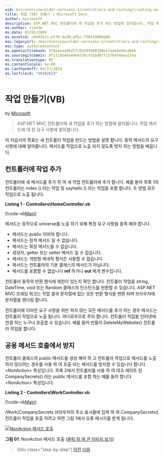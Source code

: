 ```yaml
---
uid: mvc/overview/older-versions-1/controllers-and-routing/creating-an-action-vb
title: 작업 (VB) 만들기 | Microsoft Docs
author: microsoft
description: ASP.NET MVC 컨트롤러에 새 작업을 추가 하는 방법에 알아봅니다. 작업 메서드에 대 한 요구 사항에 알아봅니다.
ms.author: riande
ms.date: 03/02/2009
ms.assetid: c8d93e11-ef78-4a30-afbc-f30419000a60
msc.legacyurl: /mvc/overview/older-versions-1/controllers-and-routing/creating-an-action-vb
msc.type: authoredcontent
ms.openlocfilehash: 5f8eeeaa9bd77c0259f680198e57ade8d49cd06b
ms.sourcegitcommit: 0f1119340e4464720cfd16d0ff15764746ea1fea
ms.translationtype: MT
ms.contentlocale: ko-KR
ms.lasthandoff: 04/17/2019
ms.locfileid: "59382623"
---
```

# <a name="creating-an-action-vb"></a>작업 만들기(VB)

by [Microsoft](https://github.com/microsoft)

> ASP.NET MVC 컨트롤러에 새 작업을 추가 하는 방법에 알아봅니다. 작업 메서드에 대 한 요구 사항에 알아봅니다.


이 자습서의 목표는 새 컨트롤러 작업을 만드는 방법을 설명 합니다. 동작 메서드의 요구 사항에 대해 알아봅니다. 메서드를 작업으로 노출 되지 않도록 방지 하는 방법을 배웁니다.

## <a name="adding-an-action-to-a-controller"></a>컨트롤러에 작업 추가

컨트롤러에 새 메서드를 추가 하 여 새 작업 컨트롤러에 추가 합니다. 예를 들어 목록 1의 컨트롤러는 index () 라는 작업 및 sayhello () 라는 작업을 포함 합니다. 두 방법 모두 작업으로 노출 됩니다.

**Listing 1 - Controllers\HomeController.vb**

[!code-vb[Main](creating-an-action-vb/samples/sample1.vb)]

메서드는 동작으로 universe를 노출 하기 위해 특정 요구 사항을 충족 해야 합니다.

- 메서드는 public 이어야 합니다.
- 메서드는 정적 메서드 일 수 없습니다.
- 메서드는 확장 메서드를 수 없습니다.
- 생성자, getter 또는 setter 메서드 일 수 없습니다.
- 메서드는 개방형 제네릭 형식은 사용할 수 없습니다.
- 메서드는 컨트롤러의 기본 클래스의 메서드가 아닙니다.
- 메서드를 포함할 수 없습니다 **ref** 하거나 **out** 매개 변수입니다.

컨트롤러 동작의 반환 형식에 제한이 있는지 확인 합니다. 컨트롤러 작업을 string, DateTime, void 또는 Random 클래스의 인스턴스를 반환할 수 있습니다. ASP.NET MVC 프레임 워크는 작업 결과 문자열에 없는 모든 반환 형식을 변환 되며 브라우저에 문자열을 렌더링 합니다.

컨트롤러에 이러한 요구 사항을 위반 하지 않는 모든 메서드를 추가 하는 경우 메서드는 컨트롤러 작업으로 노출 됩니다. 까다로우므로 주의 합니다. 컨트롤러 작업을 인터넷에 연결 하는 누구나 호출할 수 있습니다. 예를 들어 만들지 DeleteMyWebsite() 컨트롤러 작업을 합니다.

## <a name="preventing-a-public-method-from-being-invoked"></a>공용 메서드 호출에서 방지

컨트롤러 클래스의 public 메서드를 생성 해야 하 고 컨트롤러 작업으로 메서드를 노출 하지 않으려는 경우를 사용 하 여 호출 되는 메서드를 방지할 수 있습니다 합니다 &lt;NonAction&gt; 특성입니다. 목록 2에서 컨트롤러를 사용 하 여 데코 레이트 된 CompanySecrets() 라는 public 메서드를 포함 하는 예를 들어 합니다 &lt;NonAction&gt; 특성입니다.

**Listing 2 - Controllers\WorkController.vb**

[!code-vb[Main](creating-an-action-vb/samples/sample2.vb)]

/Work/CompanySecrets 브라우저의 주소 표시줄에 입력 하 여 CompanySecrets() 컨트롤러 작업을 호출 하려고 하면 그림 1에서 오류 메시지를 받게 됩니다.


[![NonAction 메서드 호출](creating-an-action-vb/_static/image1.jpg)](creating-an-action-vb/_static/image1.png)

**그림 01**: NonAction 메서드 호출 ([클릭 하 여 큰 이미지 보기](creating-an-action-vb/_static/image2.png))

> [!div class="step-by-step"]
> [이전](creating-a-controller-vb.md)
> [다음](aspnet-mvc-controllers-overview-cs.md)
